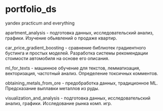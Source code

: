 # portfolio_ds
yandex practicum and everything

apartment_analysis - подготовка данных, исследовательский анализ, графики. Изучение обьявлений о продаже квартир.

car_price_gradient_boosting - сравнение библиотек градиентного бустинга и простых моделей. Разработка системы рекомендации стоимости автомобиля на основе его описания.

ml_for_texts - машинное обучение для текстов, лемматизация, векторизация, частотный анализ. Определение токсичных комментов.

obtaining_metals_from_ore - предобработка данных, традиционное ML. Предсказание выплавки металлов из руды.

visualization_and_analysis - подготовка данных, исследовательский анализ, графики. Исследование рынка комп. игр.
